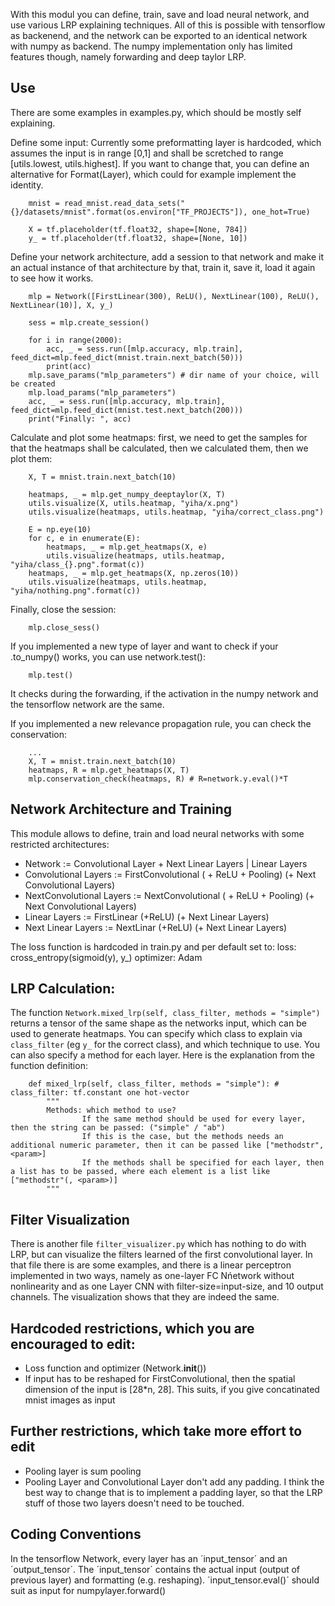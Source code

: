 With this modul you can define, train, save and load neural network, and use various LRP explaining techniques.
All of this is possible with tensorflow as backenend, and the network can be exported to an identical network with numpy as backend. The numpy implementation only has limited features though, namely forwarding and deep taylor LRP.

## Use

There are some examples in examples.py, which should be mostly self explaining.

Define some input:
Currently some preformatting layer is hardcoded, which assumes the input is in range [0,1] and shall be scretched to range [utils.lowest, utils.highest].
If you want to change that, you can define an alternative for Format(Layer), which could for example implement the identity.

```
	mnist = read_mnist.read_data_sets("{}/datasets/mnist".format(os.environ["TF_PROJECTS"]), one_hot=True)
	
	X = tf.placeholder(tf.float32, shape=[None, 784])
	y_ = tf.placeholder(tf.float32, shape=[None, 10])
```

Define your network architecture, add a session to that network and make it an actual instance of that architecture by that, train it, save it, load it again to see how it works.

```
	mlp = Network([FirstLinear(300), ReLU(), NextLinear(100), ReLU(), NextLinear(10)], X, y_)

	sess = mlp.create_session()

	for i in range(2000):
		acc, _ = sess.run([mlp.accuracy, mlp.train], feed_dict=mlp.feed_dict(mnist.train.next_batch(50)))
		print(acc)
	mlp.save_params("mlp_parameters") # dir name of your choice, will be created
	mlp.load_params("mlp_parameters")
	acc, _ = sess.run([mlp.accuracy, mlp.train], feed_dict=mlp.feed_dict(mnist.test.next_batch(200)))
	print("Finally: ", acc)
```

Calculate and plot some heatmaps: first, we need to get the samples for that the heatmaps shall be calculated, then we calculated them, then we plot them:

```
	X, T = mnist.train.next_batch(10)

	heatmaps, _ = mlp.get_numpy_deeptaylor(X, T)
	utils.visualize(X, utils.heatmap, "yiha/x.png")
	utils.visualize(heatmaps, utils.heatmap, "yiha/correct_class.png")

	E = np.eye(10)
	for c, e in enumerate(E):
		heatmaps, _ = mlp.get_heatmaps(X, e)
		utils.visualize(heatmaps, utils.heatmap, "yiha/class_{}.png".format(c))
	heatmaps, _ = mlp.get_heatmaps(X, np.zeros(10))
	utils.visualize(heatmaps, utils.heatmap, "yiha/nothing.png".format(c))
```

Finally, close the session:
```
	mlp.close_sess()
```

If you implemented a new type of layer and want to check if your .to_numpy() works, you can use network.test():

```
	mlp.test()
```
It checks during the forwarding, if the activation in the numpy network and the tensorflow network are the same.

If you implemented a new relevance propagation rule, you can check the conservation:

```
	...
	X, T = mnist.train.next_batch(10)
	heatmaps, R = mlp.get_heatmaps(X, T)
	mlp.conservation_check(heatmaps, R) # R=network.y.eval()*T
```
	

## Network Architecture and Training
This module allows to define, train and load neural networks with some restricted architectures:

- Network := Convolutional Layer + Next Linear Layers | Linear Layers
- Convolutional Layers := FirstConvolutional ( + ReLU + Pooling) (+ Next Convolutional Layers)
- NextConvolutional Layers := NextConvolutional ( + ReLU + Pooling) (+ Next Convolutional Layers)
- Linear Layers := FirstLinear (+ReLU) (+ Next Linear Layers)
- Next Linear Layers := NextLinar (+ReLU) (+ Next Linear Layers)

The loss function is hardcoded in train.py and per default set to:
loss: cross_entropy(sigmoid(y), y_)
optimizer: Adam

## LRP Calculation:
The function `Network.mixed_lrp(self, class_filter, methods = "simple")` returns a tensor of the same shape as the networks input, which can be used to generate heatmaps. You can specify which class to explain via `class_filter` (eg `y_` for the correct class), and which technique to use. You can also specify a method for each layer. Here is the explanation from the function definition:

```
	def mixed_lrp(self, class_filter, methods = "simple"): # class_filter: tf.constant one hot-vector
		"""
		Methods: which method to use?
				If the same method should be used for every layer, then the string can be passed: ("simple" / "ab")
				If this is the case, but the methods needs an additional numeric parameter, then it can be passed like ["methodstr", <param>]
				If the methods shall be specified for each layer, then a list has to be passed, where each element is a list like ["methodstr"(, <param>)]
		"""

``` 

## Filter Visualization
There is another file `filter_visualizer.py` which has nothing to do with LRP, but can visualize the filters learned of the first convolutional layer. In that file there is are some examples, and there is a linear perceptron implemented in two ways, namely as one-layer FC Nńetwork without nonlinearity and as one Layer CNN with filter-size=input-size, and 10 output channels. The visualization shows that they are indeed the same.

## Hardcoded restrictions, which you are encouraged to edit:
- Loss function and optimizer (Network.__init__())
- If input has to be reshaped for FirstConvolutional, then the spatial dimension of the input is [28*n, 28]. This suits, if you give concatinated mnist images as input

## Further restrictions, which take more effort to edit
- Pooling layer is sum pooling
- Pooling Layer and Convolutional Layer don't add any padding. I think the best way to change that is to implement a padding layer, so that the LRP stuff of those two layers doesn't need to be touched.


## Coding Conventions
In the tensorflow Network, every layer has an ´input_tensor´ and an ´output_tensor´. The ´input_tensor´ contains the actual input (output of previous layer) and formatting (e.g. reshaping). ´input_tensor.eval()´ should suit as input for numpylayer.forward()
